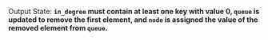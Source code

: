 Output State: **`in_degree` must contain at least one key with value 0, `queue` is updated to remove the first element, and `node` is assigned the value of the removed element from `queue`.**